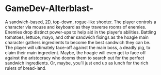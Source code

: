 # GameDev-Alterblast-
A sandwich-based, 2D, top-down, rogue-like shooter. The player controls a character via mouse and keyboard as they traverse rooms of enemies. Enemies drop distinct power-ups to help aid in the player’s abilities. Battling tomatoes, lettuce, mayo, and other sandwich fixings as the hoagie main character gathers ingredients to become the best sandwich they can be. The player will ultimately face-off against the main boss, a deadly pig, to claim their main ingredient. Maybe, the hoagie will even get to face off against the aristocracy who dooms them to search out for the perfect sandwich ingredients. Or, maybe, you’ll just end up as lunch for the rich rulers of bread-land.
